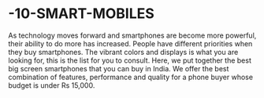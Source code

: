 # -10-SMART-MOBILES
As technology moves forward and smartphones are become more powerful, their ability to do more has increased. People have different priorities when they buy smartphones. The vibrant colors and displays is what you are looking for, this is the list for you to consult. Here, we put together the best big screen smartphones that you can buy in India. We offer the best combination of features, performance and quality for a phone buyer whose budget is under Rs 15,000.

